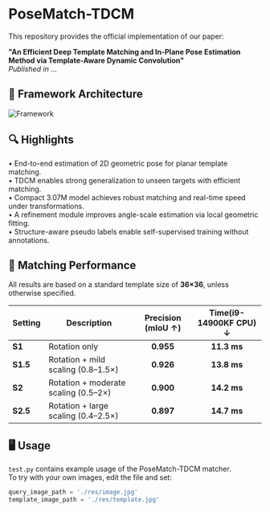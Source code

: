 # PoseMatch-TDCM

This repository provides the official implementation of our paper:

**"An Efficient Deep Template Matching and In-Plane Pose Estimation Method via Template-Aware Dynamic Convolution"**  
*Published in ...*

## 🔧 Framework Architecture

![Framework](framework.png)



## 🔍 Highlights

• End-to-end estimation of 2D geometric pose for planar template matching.  
• TDCM enables strong generalization to unseen targets with efficient matching.  
• Compact 3.07M model achieves robust matching and real-time speed under transformations.  
• A refinement module improves angle-scale estimation via local geometric fitting.  
• Structure-aware pseudo labels enable self-supervised training without annotations.  

## 🚀 Matching Performance
All results are based on a standard template size of **36×36**, unless otherwise specified.

| Setting   | Description                          | Precision (mIoU ↑) | Time(i9-14900KF CPU) ↓ |
| --------- | ------------------------------------ | :----------------: | :-----------------:    |
| **S1**    | Rotation only                        |     **0.955**      |     **11.3 ms**        |
| **S1.5**  | Rotation + mild scaling (0.8–1.5×)   |     **0.926**      |     **13.8 ms**        |
| **S2**    | Rotation + moderate scaling (0.5–2×) |     **0.900**      |     **14.2 ms**        |
| **S2.5**  | Rotation + large scaling (0.4–2.5×)  |     **0.897**      |     **14.7 ms**        |


## 🖥️ Usage

`test.py` contains example usage of the PoseMatch-TDCM matcher.  
To try with your own images, edit the file and set:

```python
query_image_path = './res/image.jpg'
template_image_path = './res/template.jpg'
```
   

